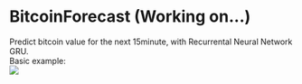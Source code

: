 # BitcoinForecast (Working on...)

Predict bitcoin value for the next 15minute, with Recurrental Neural Network GRU.
<br />
Basic example:
<br />
<img src="https://cloud.githubusercontent.com/assets/17238972/24075812/dd776880-0c22-11e7-93bd-c2fa8264aa03.png" />
